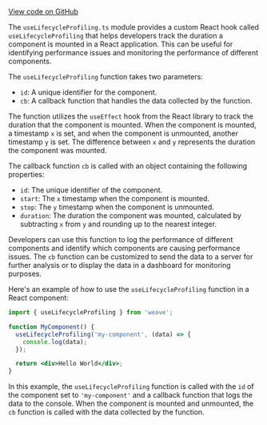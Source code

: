 [View code on GitHub](https://github.com/wandb/weave/.autodoc/docs/json/weave-js/src/common/hooks)

The `useLifecycleProfiling.ts` module provides a custom React hook called `useLifecycleProfiling` that helps developers track the duration a component is mounted in a React application. This can be useful for identifying performance issues and monitoring the performance of different components.

The `useLifecycleProfiling` function takes two parameters:

- `id`: A unique identifier for the component.
- `cb`: A callback function that handles the data collected by the function.

The function utilizes the `useEffect` hook from the React library to track the duration that the component is mounted. When the component is mounted, a timestamp `x` is set, and when the component is unmounted, another timestamp `y` is set. The difference between `x` and `y` represents the duration the component was mounted.

The callback function `cb` is called with an object containing the following properties:

- `id`: The unique identifier of the component.
- `start`: The `x` timestamp when the component is mounted.
- `stop`: The `y` timestamp when the component is unmounted.
- `duration`: The duration the component was mounted, calculated by subtracting `x` from `y` and rounding up to the nearest integer.

Developers can use this function to log the performance of different components and identify which components are causing performance issues. The `cb` function can be customized to send the data to a server for further analysis or to display the data in a dashboard for monitoring purposes.

Here's an example of how to use the `useLifecycleProfiling` function in a React component:

```jsx
import { useLifecycleProfiling } from 'weave';

function MyComponent() {
  useLifecycleProfiling('my-component', (data) => {
    console.log(data);
  });

  return <div>Hello World</div>;
}
```

In this example, the `useLifecycleProfiling` function is called with the `id` of the component set to `'my-component'` and a callback function that logs the data to the console. When the component is mounted and unmounted, the `cb` function is called with the data collected by the function.
